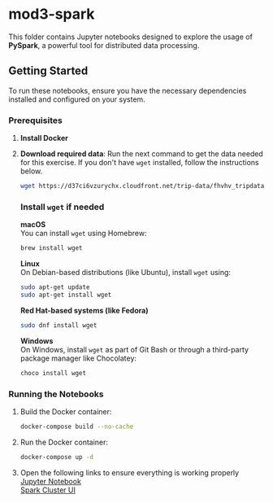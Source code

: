 # mod3-spark

This folder contains Jupyter notebooks designed to explore the usage of **PySpark**, a powerful tool for distributed data processing.

## Getting Started

To run these notebooks, ensure you have the necessary dependencies installed and configured on your system.

### Prerequisites

1. **Install Docker**

2. **Download required data**:
   Run the next command to get the data needed for this exercise. If you don't have `wget` installed, follow the instructions below.
   ```bash
   wget https://d37ci6vzurychx.cloudfront.net/trip-data/fhvhv_tripdata_2023-01.parquet -P spark_data/
   ```

   ### **Install `wget` if needed**
   **macOS**<br>
   You can install `wget` using Homebrew:
   ```bash
   brew install wget
   ```

   **Linux**<br>
   On Debian-based distributions (like Ubuntu), install `wget` using:
   ```bash
   sudo apt-get update
   sudo apt-get install wget
   ```
   **Red Hat-based systems (like Fedora)**<br>
   ```bash
   sudo dnf install wget
   ```

   **Windows**<br>
   On Windows, install `wget` as part of Git Bash or through a third-party package manager like Chocolatey:
   ```bash
   choco install wget
   ```

### Running the Notebooks

1. Build the Docker container:
   ```bash
   docker-compose build --no-cache
    ```
2. Run the Docker container:
   ```bash
   docker-compose up -d
    ```
3. Open the following links to ensure everything is working properly<br>
[Jupyter Notebook](http://localhost:8888)<br>
[Spark Cluster UI](http://localhost:8080)